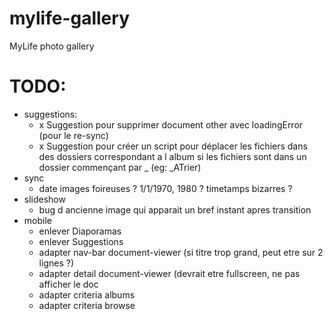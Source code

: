 # mylife-gallery
MyLife photo gallery

# TODO:
 - suggestions:
   - x Suggestion pour supprimer document other avec loadingError (pour le re-sync)
   - x Suggestion pour créer un script pour déplacer les fichiers dans des dossiers correspondant a l album si les fichiers sont dans un dossier commençant par _ (eg: \_ATrier)
 - sync
   - date images foireuses ? 1/1/1970, 1980 ? timetamps bizarres ?
 - slideshow
   - bug d ancienne image qui apparait un bref instant apres transition
 - mobile
   - enlever Diaporamas
   - enlever Suggestions
   - adapter nav-bar  document-viewer (si titre trop grand, peut etre sur 2 lignes ?)
   - adapter detail document-viewer (devrait etre fullscreen, ne pas afficher le doc
   - adapter criteria albums
   - adapter criteria browse
